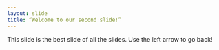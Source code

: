 ```yaml
---
layout: slide
title: “Welcome to our second slide!”
---
```

This slide is the best slide of all the slides.
Use the left arrow to go back!
